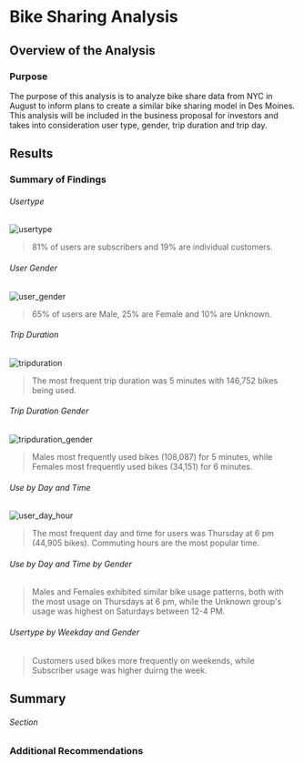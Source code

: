 # Bike Sharing Analysis

## Overview of the Analysis 

### Purpose

The purpose of this analysis is to analyze bike share data from NYC in August to inform plans to create a similar bike sharing model in Des Moines. This analysis will be included in the business proposal for investors and takes into consideration user type, gender, trip duration and trip day. 

## Results

### Summary of Findings

###### Usertype

![usertype](https://user-images.githubusercontent.com/77405273/117593097-d0b30e80-b0ef-11eb-8cf1-73f74e6c2414.png)
> 81% of users are subscribers and 19% are individual customers.

###### User Gender

![user_gender](https://user-images.githubusercontent.com/77405273/117593098-d14ba500-b0ef-11eb-85aa-2d6569d5734f.png)
> 65% of users are Male, 25% are Female and 10% are Unknown.

###### Trip Duration

![tripduration](https://user-images.githubusercontent.com/77405273/117593099-d1e43b80-b0ef-11eb-932c-de4a1040017f.png)
> The most frequent trip duration was 5 minutes with 146,752 bikes being used.

###### Trip Duration Gender

![tripduration_gender](https://user-images.githubusercontent.com/77405273/117593101-d1e43b80-b0ef-11eb-8d1d-ae656fd8d99a.png)
> Males most frequently used bikes (108,087) for 5 minutes, while Females most frequently used bikes (34,151) for 6 minutes.

###### Use by Day and Time

![user_day_hour](https://user-images.githubusercontent.com/77405273/117593103-d27cd200-b0ef-11eb-9574-d50dac62f8c5.png)
> The most frequent day and time for users was Thursday at 6 pm (44,905 bikes). Commuting hours are the most popular time.

###### Use by Day and Time by Gender

 




> Males and Females exhibited similar bike usage patterns, both with the most usage on Thursdays at 6 pm, while the Unknown group's usage was highest on Saturdays between 12-4 PM.

###### Usertype by Weekday and Gender


> Customers used bikes more frequently on weekends, while Subscriber usage was higher duirng the week. 

## Summary


###### Section
> 



> 



### Additional Recommendations

